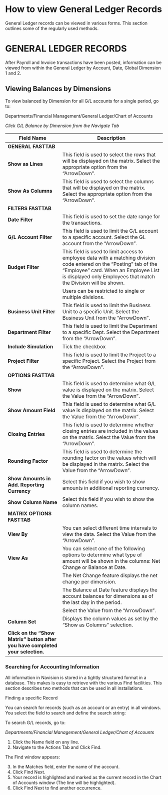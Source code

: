 # How to view General Ledger Records

General Ledger records can be viewed in various forms.  This section outlines some of the regularly used methods.


# GENERAL LEDGER RECORDS

After Payroll and Invoice transactions have been posted, information can be viewed from within the General Ledger by Account, Date, Global Dimension 1 and 2.

## Viewing Balances by Dimensions

To view balanced by Dimension for all G/L accounts for a single period, go to:

Departments/Financial Management/General Ledger/Chart of Accounts

*Click G/L Balance by Dimension   from the Navigate Tab*

|Field Name|Description|
|-----------------------------------------------------------|----------------------------------------------------------------------------------------|
|**GENERAL FASTTAB**||
|**Show as Lines**|This field is used to select the rows that will be displayed on the matrix.  Select the appropriate option from the “ArrowDown”.  |
|**Show As Columns**|This field is used to select the columns that will be displayed on the matrix. Select the appropriate option from the “ArrowDown”. |
|**FILTERS FASTTAB**||
|**Date Filter**|This field is used to set the date range for the transactions.|
|**G/L Account Filter**|This field is used to limit the G/L account to a specific account. Select the GL account from the “ArrowDown”.|
|**Budget Filter**|This field is used to limit access to employee data with a matching division code entered on the “Posting” tab of the “Employee” card.  When an Employee List is displayed only Employees that match the Division will be shown.  |
||Users can be restricted to single or multiple divisions.|
|**Business Unit Filter**|This field is used to limit the Business Unit to a specific Unit. Select the Business Unit from the “ArrowDown”.|
|**Department Filter**|This field is used to limit the Department to a specific Dept. Select the Department from the “ArrowDown”.|
|**Include Simulation**|Tick the checkbox|
|**Project Filter**|This field is used to limit the Project to a specific Project. Select the Project from the “ArrowDown”.|
|**OPTIONS FASTTAB**||
|**Show**|This field is used to determine what G/L value is displayed on the matrix. Select the Value from the “ArrowDown”.|
|**Show Amount Field**|This field is used to determine what G/L value is displayed on the matrix. Select the Value from the “ArrowDown”.|
|**Closing Entries**|This field is used to determine whether closing entries are included in the values on the matrix. Select the Value from the “ArrowDown”.|
|**Rounding Factor**|This field is used to determine the rounding factor on the values which will be displayed in the matrix. Select the Value from the “ArrowDown”.|
|**Show Amounts in Add. Reporting Currency**|Select this field if you wish to show amounts in additional reporting currency.|
|**Show Column Name**|Select this field if you wish to show the column names.|
|**MATRIX OPTIONS FASTTAB**||
|**View By**|You can select different time intervals to view the data. Select the Value from the “ArrowDown”.|
|**View As**|You can select one of the following options to determine what type of amount will be shown in the columns: Net Change or Balance at Date.|
||The Net Change feature displays the net change per dimension.  |
||The Balance at Date feature displays the account balances for dimensions as of the last day in the period.|
||Select the Value from the “ArrowDown”.|
|**Column Set**|Displays the column values as set by the “Show as Columns” selection.|
|**Click on the “Show Matrix” button after you have completed your selection.**|



### Searching for Accounting Information

All information in Navision is stored in a tightly structured format in a database.  This makes is easy to retrieve with the various Find facilities.  This section describes two methods that can be used in all installations.

Finding a specific Record

You can search for records (such as an account or an entry) in all windows.  You select the field to search and define the search string:

To search G/L records, go to:

*Departments/Financial Management/General Ledger/Chart of Accounts*
 

1. Click the Name field on any line.
2. Navigate to the Actions Tab and Click Find.    

The Find window appears:

3. In the Matches field, enter the name of the account.
4. Click Find Next.
5. Your record is highlighted and marked as the current record in the Chart of Accounts window (The line will be highlighted).
6. Click Find Next to find another occurrence.
